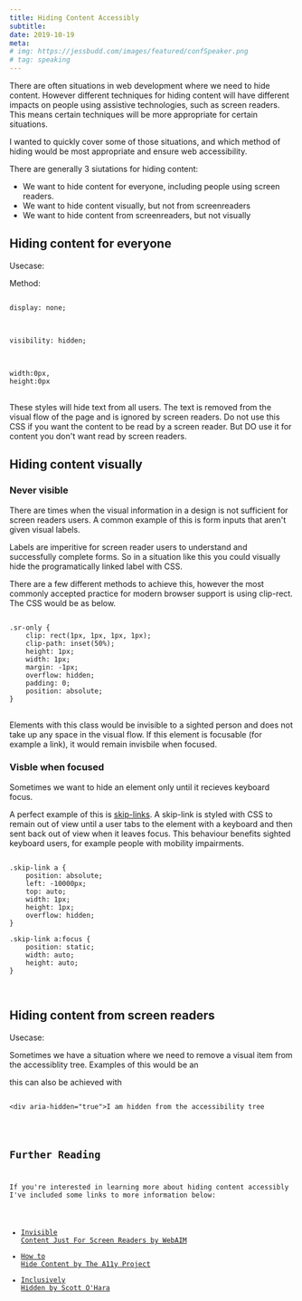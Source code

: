 ```yaml
---
title: Hiding Content Accessibly
subtitle: 
date: 2019-10-19
meta: 
# img: https://jessbudd.com/images/featured/confSpeaker.png
# tag: speaking
---
```


There are often situations in web development where we need to hide content. However different techniques for hiding content will have different impacts on people using assistive technologies, such as screen readers. This means certain techniques will be more appropriate for certain situations.

I wanted to quickly cover some of those situations, and which method of hiding would be most appropriate and ensure web accessibility. 

<!-- If you're new to accessibility, I recommend checking out <a href="#">Microsoft's What Is Inclusive Design</a>. -->

There are generally 3 siutations for hiding content:

- We want to hide content for everyone, including people using screen readers.
- We want to hide content visually, but not from screenreaders
- We want to hide content from screenreaders, but not visually

## Hiding content for everyone

Usecase:

Method:
<pre>
<code class="language-css">
display: none;
</code>
</pre>

<pre>
<code class="language-css">
visibility: hidden;
</code>
</pre>

<pre>
<code class="language-css">
width:0px, 
height:0px
</code>
</pre>

These styles will hide text from all users. The text is removed from the visual flow of the page and is ignored by screen readers. Do not use this CSS if you want the content to be read by a screen reader. But DO use it for content you don't want read by screen readers.

## Hiding content visually

### Never visible

There are times when the visual information in a design is not sufficient for screen readers users. A common example of this is form inputs that aren't given visual labels. 

Labels are imperitive for screen reader users to understand and successfully complete forms. So in a situation like this you could visually hide the programatically linked label with CSS. 

There are a few different methods to achieve this, however the most commonly accepted practice for modern browser support is using clip-rect. The CSS would be as below.


<pre>
<code class="language-css">
.sr-only {
    clip: rect(1px, 1px, 1px, 1px);
    clip-path: inset(50%);
    height: 1px;
    width: 1px;
    margin: -1px;
    overflow: hidden;
    padding: 0;
    position: absolute;
}
</code>
</pre>

Elements with this class would be invisible to a sighted person and does not take up any space in the visual flow. If this element is focusable (for example a link), it would remain invisbile when focused. 

### Visble when focused

Sometimes we want to hide an element only until it recieves keyboard focus. 

A perfect example of this is [skip-links](https://webaim.org/techniques/skipnav/). A skip-link is styled with CSS to remain out of view until a user tabs to the element with a keyboard and then sent back out of view when it leaves focus. This behaviour benefits sighted keyboard users, for example people with mobility impairments.


<pre>
<code class="language-css">
.skip-link a {
    position: absolute;
    left: -10000px;
    top: auto;
    width: 1px;
    height: 1px;
    overflow: hidden;
}

.skip-link a:focus {
    position: static;
    width: auto;
    height: auto;
}

</code>
</pre>



## Hiding content from screen readers

Usecase:

Sometimes we have a situation where we need to remove a visual item from the accessiblity tree. Examples of this would be an


this can also be achieved with 

<pre>
<code class="language-markup">
&lt;div aria-hidden="true">I am hidden from the accessibility tree</&lt;
</code>
</pre>

## Further Reading

If you're interested in learning more about hiding content accessibly I've included some links to more information below:

- [Invisible Content Just For Screen Readers by WebAIM](https://webaim.org/techniques/css/invisiblecontent/)
- [How to Hide Content by The A11y Project](https://a11yproject.com/posts/how-to-hide-content/)
- [Inclusively Hidden by Scott O'Hara](https://www.scottohara.me/blog/2017/04/14/inclusively-hidden.html)

